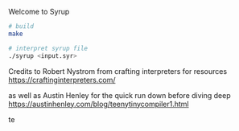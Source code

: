 Welcome to Syrup

```sh
# build
make

# interpret syrup file
./syrup <input.syr>
```

Credits to Robert Nystrom from crafting interpreters for resources 
https://craftinginterpreters.com/

as well as Austin Henley for the quick run down before diving deep https://austinhenley.com/blog/teenytinycompiler1.html

te